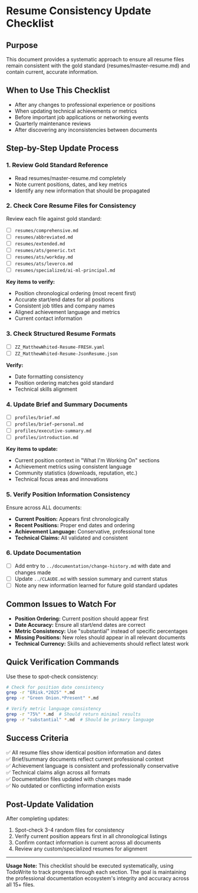 # Resume Consistency Update Checklist

## Purpose
This document provides a systematic approach to ensure all resume files remain consistent with the gold standard (resumes/master-resume.md) and contain current, accurate information.

## When to Use This Checklist
- After any changes to professional experience or positions
- When updating technical achievements or metrics
- Before important job applications or networking events
- Quarterly maintenance reviews
- After discovering any inconsistencies between documents

## Step-by-Step Update Process

### 1. Review Gold Standard Reference
- Read resumes/master-resume.md completely
- Note current positions, dates, and key metrics
- Identify any new information that should be propagated

### 2. Check Core Resume Files for Consistency
Review each file against gold standard:
- [ ] `resumes/comprehensive.md`
- [ ] `resumes/abbreviated.md` 
- [ ] `resumes/extended.md`
- [ ] `resumes/ats/generic.txt`
- [ ] `resumes/ats/workday.md`
- [ ] `resumes/ats/leverco.md`
- [ ] `resumes/specialized/ai-ml-principal.md`

**Key items to verify:**
- Position chronological ordering (most recent first)
- Accurate start/end dates for all positions
- Consistent job titles and company names
- Aligned achievement language and metrics
- Current contact information

### 3. Check Structured Resume Formats
- [ ] `ZZ_MatthewWhited-Resume-FRESH.yaml`
- [ ] `ZZ_MatthewWhited-Resume-JsonResume.json`

**Verify:**
- Date formatting consistency
- Position ordering matches gold standard
- Technical skills alignment

### 4. Update Brief and Summary Documents
- [ ] `profiles/brief.md`
- [ ] `profiles/brief-personal.md`
- [ ] `profiles/executive-summary.md`
- [ ] `profiles/introduction.md`

**Key items to update:**
- Current position context in "What I'm Working On" sections
- Achievement metrics using consistent language
- Community statistics (downloads, reputation, etc.)
- Technical focus areas and innovations

### 5. Verify Position Information Consistency
Ensure across ALL documents:
- **Current Position:** Appears first chronologically
- **Recent Positions:** Proper end dates and ordering
- **Achievement Language:** Conservative, professional tone
- **Technical Claims:** All validated and consistent

### 6. Update Documentation
- [ ] Add entry to `../documentation/change-history.md` with date and changes made
- [ ] Update `../CLAUDE.md` with session summary and current status
- [ ] Note any new information learned for future gold standard updates

## Common Issues to Watch For
- **Position Ordering:** Current position should appear first
- **Date Accuracy:** Ensure all start/end dates are correct
- **Metric Consistency:** Use "substantial" instead of specific percentages
- **Missing Positions:** New roles should appear in all relevant documents
- **Technical Currency:** Skills and achievements should reflect latest work

## Quick Verification Commands
Use these to spot-check consistency:
```bash
# Check for position date consistency
grep -r "ERisk.*2025" *.md
grep -r "Green Onion.*Present" *.md

# Verify metric language consistency  
grep -r "75%" *.md  # Should return minimal results
grep -r "substantial" *.md  # Should be primary language
```

## Success Criteria
✅ All resume files show identical position information and dates  
✅ Brief/summary documents reflect current professional context  
✅ Achievement language is consistent and professionally conservative  
✅ Technical claims align across all formats  
✅ Documentation files updated with changes made  
✅ No outdated or conflicting information exists

## Post-Update Validation
After completing updates:
1. Spot-check 3-4 random files for consistency
2. Verify current position appears first in all chronological listings
3. Confirm contact information is current across all documents
4. Review any custom/specialized resumes for alignment

---

**Usage Note:** This checklist should be executed systematically, using TodoWrite to track progress through each section. The goal is maintaining the professional documentation ecosystem's integrity and accuracy across all 15+ files.
